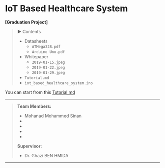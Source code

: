 # IoT Based Healthcare System

**[Graduation Project]**

>:arrow_forward: Contents
>  - Datasheets
>    - `ATMega328.pdf`
>    - `Arduino Uno.pdf`
>  - Whitepaper
>     - `2019-01-15.jpeg`
>     - `2019-01-22.jpeg`
>     - `2019-01-29.jpeg`
>   - `Tutorial.md`
>   - `iot_based_healthcare_system.ino`

You can start from this [Tutorial.md](Contents/Tutorial.md)

----
>**Team Members:**
>- Mohanad Mohammed Sinan
>- 
>- 
>- 
>- 
>**Supervisor:**
>- Dr. Ghazi BEN HMIDA
----

